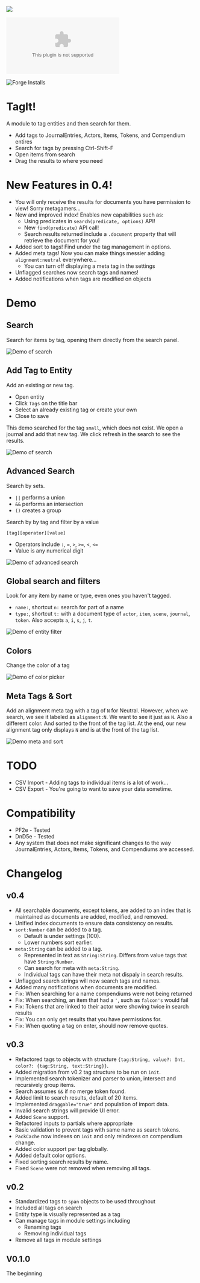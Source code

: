 ![](https://img.shields.io/badge/Foundry-v0.8.9-informational)
<!--- Downloads @ Latest Badge -->
<!--- replace <user>/<repo> with your username/repository -->
![Latest Release Download Count](https://img.shields.io/github/downloads/atnoslen/TagIt/latest/module.zip)

<!--- Forge Bazaar Install % Badge -->
<!--- replace <your-module-name> with the `name` in your manifest -->
![Forge Installs](https://img.shields.io/badge/dynamic/json?label=Forge%20Installs&query=package.installs&suffix=%25&url=https%3A%2F%2Fforge-vtt.com%2Fapi%2Fbazaar%2Fpackage%2Ftagit&colorB=4aa94a)


# TagIt!

A module to tag entities and then search for them.

* Add tags to JournalEntries, Actors, Items, Tokens, and Compendium entires
* Search for tags by pressing Ctrl-Shift-F
* Open items from search
* Drag the results to where you need

# New Features in 0.4!

* You will only receive the results for documents you have permission to view!  Sorry metagamers...
* New and improved index! Enables new capabilities such as:
  * Using predicates in `search(predicate, options)` API!
  * New `find(predicate)` API call!
  * Search results returned include a `.document` property that will retrieve the document for you!
* Added sort to tags!  Find under the tag management in options.
* Added meta tags!  Now you can make things messier adding `alignment:neutral` everywhere...
  * You can turn off displaying a meta tag in the settings
* Unflagged searches now search tags and names!
* Added notifications when tags are modified on objects

# Demo

## Search

Search for items by tag, opening them directly from the search panel.

![Demo of search](demo/tagit-search.gif)

## Add Tag to Entity

Add an existing or new tag.

* Open entity
* Click `Tags` on the title bar
* Select an already existing tag or create your own
* Close to save

This demo searched for the tag `small`, which does not exist.  We open a journal and add that new tag.  We click refresh in the search to see the results.

![Demo of search](demo/tagit-add.gif)

## Advanced Search

Search by sets.

* `||` performs a union
* `&&` performs an intersection
* `()` creates a group

Search by by tag and filter by a value

`[tag][operator][value]`

* Operators include `:`, `=`, `>`, `>=`, `<`, `<=`
* Value is any numerical digit

![Demo of advanced search](demo/tagit-filter.gif)

## Global search and filters

Look for any item by name or type, even ones you haven't tagged.

* `name:`, shortcut `n:` search for part of a name
* `type:`, shortcut `t:` with a document type of `actor`, `item`, `scene`, `journal`, `token`.  Also accepts `a`, `i`, `s`, `j`, `t`.

![Demo of entity filter](demo/tagit-global-search.gif)

## Colors

Change the color of a tag

![Demo of color picker](demo/tagit-colors.gif)

## Meta Tags & Sort

Add an alignment meta tag with a tag of `N` for Neutral.  However, when we search, we see it labeled as `alignment:N`.  We want to see it just as `N`.  Also a different color.  And sorted to the front of the tag list.  At the end, our new alignment tag only displays `N` and is at the front of the tag list.

![Demo meta and sort](demo/tagit-meta-tag.gif)

# TODO

* CSV Import - Adding tags to individual items is a lot of work...
* CSV Export - You're going to want to save your data sometime.

# Compatibility

* PF2e - Tested
* DnD5e - Tested
* Any system that does not make significant changes to the way JournalEntries, Actors, Items, Tokens, and Compendiums are accessed.

# Changelog

## v0.4

* All searchable documents, except tokens, are added to an index that is maintained as documents are added, modified, and removed.
* Unified index documents to ensure data consistency on results.
* `sort:Number` can be added to a tag.
  * Default is under settings (100).
  * Lower numbers sort earlier.
* `meta:String` can be added to a tag.
  * Represented in text as `String:String`.  Differs from value tags that have `String:Number`.
  * Can search for meta with `meta:String`.
  * Individual tags can have their meta not dispaly in search results.
* Unflagged search strings will now search tags and names.
* Added many notifications when documents are modified.
* Fix: When searching for a name compendiums were not being returned
* Fix: When searching, an item that had a `'`, such as `falcon's` would fail
* Fix: Tokens that are linked to their actor were showing twice in search results
* Fix: You can only get results that you have permissions for.
* Fix: When quoting a tag on enter, should now remove quotes.

## v0.3

* Refactored tags to objects with structure `{tag:String, value?: Int, color?: {tag:String, text:String}}`.
* Added migration from v0.2 tag structure to be run on `init`.
* Implemented search tokenizer and parser to union, intersect and recursively group items.
* Search assumes `&&` if no merge token found.
* Added limit to search results, default of 20 items.
* Implemented `draggable="true"` and population of import data.
* Invalid search strings will provide UI error.
* Added `Scene` support.
* Refactored inputs to partials where appropriate
* Basic validation to prevent tags with same name as search tokens.
* `PackCache` now indexes on `init` and only reindexes on compendium change.
* Added color support per tag globally.
* Added default color options.
* Fixed sorting search results by name.
* Fixed `Scene` were not removed when removing all tags.

## v0.2

* Standardized tags to `span` objects to be used throughout
* Included all tags on search
* Entity type is visually represented as a tag
* Can manage tags in module settings including
  * Renaming tags
  * Removing individual tags
* Remove all tags in module settings

## V0.1.0
The beginning


